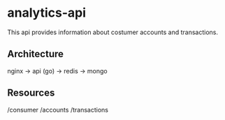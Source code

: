# analytics-api
This api provides information about costumer accounts and transactions.

## Architecture 

nginx -> api (go) -> redis -> mongo

## Resources

/consumer
/accounts
/transactions



